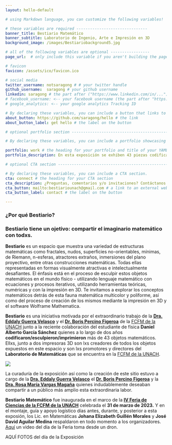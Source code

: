 ```yaml
---
layout: hello-default

# using Markdown language, you can customize the following variables!

# these variables are required -------------------------------
banner_title: Bestiario Matemático
banner_subtitle: Laboratorio de Ingenio, Arte e Impresión en 3D
background_image: /images/Bestiariobackground5.jpg

# all of the following variables are optional -----------------
page_url:  # only include this variable if you aren't building the page to your primary domain 

# favicon
favicon: /assets/ico/favicon.ico

# social media
twitter_username: notsaragong # # your twitter handle
github_username:  saragong # your github username
linkedin: saragong # the part after ("https://www.linkedin.com/in/...")
# facebook_username: <-- your facebook username (the part after "https://www.facebook.com/...")
# google_analytics: <-- your google analytics Tracking ID

# By declaring these variables, you can include a button that links to an external website or to media.
about_button: https://github.com/saragong/hello # the link
about_button_label: get hello # the label on the button

# optional portfolio section ------------------------------------------

# By declaring these variables, you can include a portfolio showcasing your work and organize your portfolio's items into a custom layout, all without adding any CSS. In addition, you must 1) create an HTML file in the_includes folder for each project with the text you'd like to display, and 2) create a YAML file in the _data folder describing the order in which each project should be shown and categorized. See `/includes/example.html` and `/_data/work.yml` for examples.

portfolio: work # the heading for your portfolio and title of your YAML file
portfolio_description: En esta exposición se exhiben 43 piezas codificadas/esculpidas para impresión en 3D.

# optional CTA section --------------------------------------------------

# By declaring these variables, you can include a CTA section.
cta: connect # the heading for your CTA section
cta_description: ¿Preguntas, comentarios y/o invitaciones? Contáctanos # a description to be desplayed below the heading and above the content
cta_button: mailto:bestiariounach@gmail.com # a link to an external website or to media
cta_button_label: contact # the label on the button

---			
```

[//]: # (write a bit about yourself here)
### **¿Por qué Bestiario?**  

### **Bestiario** tiene un ojetivo: compartir el imaginario matemático con todxs. 
  
**Bestiario** es un espacio que muestra una variedad de estructuras matemáticas como fractales, nudos, superficies no-orientables, mínimas, de Riemann, n-esferas, atractores extraños, inmersiones del plano proyectivo, entre otras construcciones matemáticas. Todas ellas representadas en formas visualmente atractivas e intelectualmente desafiantes. El énfasis está en el proceso de esculpir estos objetos matemáticos en el mundo físico - utilizando lenguaje matemático con ecuaciones y procesos iterativos, utilizando herramientas teóricas, numéricas y con la impresión en 3D. Te invitamos a explorar los conceptos matemáticos detrás de esta fauna matemática multicolor y poliforme, así como del proceso de creación de los mismos mediante la impresión en 3D y el software Wolframe Mathematica.

**Bestiario** es una iniciativa motivada por el extraordinario trabajo de la **[Dra. Eddaly Guerra Velasco](https://dgip.unach.mx/index.php/academicos/34-semblanzas-sni-sei/381-eddaly-guerra-velasco)** y el **[Dr. Boris Percino Figeroa](https://www.fcfm.unach.mx/index.php/profesores/cuerpo-academico-de-matematicas)** de la [FCFM de la UNACH](https://www.fcfm.unach.mx/) junto a la reciente colaboración del estudiante de física **Daniel Alberto García Sánchez** quienes a lo largo de dos años **codificaron/esculpieron/imprimieron** más de 43 objetos matemáticos. Ellxs, junto a dos impresoras 3D son lxs creadores de todos los objetos expuestos en este espacio y son lxs promotores y directores del **Laboratorio de Matemáticas** que se encuentra en la [FCFM de la UNACH](https://www.fcfm.unach.mx/).


 ![](https://drive.google.com/file/d/1yr4NK_2K7J0CfzVuEsw9gilODcsy_t1T/view?usp=drive_link)

 
La curaduría de la exposición así como la creación de este sitio estuvo a cargo de la **[Dra. Eddaly Guerra Velasco](https://dgip.unach.mx/index.php/academicos/34-semblanzas-sni-sei/381-eddaly-guerra-velasco)** el **[Dr. Boris Percino Figeroa](https://www.fcfm.unach.mx/index.php/profesores/cuerpo-academico-de-matematicas)** y la **[Dra. Rosa María Vargas Magaña](rosavargas.github.io/)** quienes indudablemente deseaban compartir a un público más amplio esta extraordinaria labor.

**Bestiario Matemático** fue inaugurada en el marco de la **[IV Feria de Ciencias de la FCFM de la UNACH](https://www.facebook.com/radiounachoficial/videos/914581009746969)** celebrada el **31 de marzo de 2023.** Y en el montaje, guía y apoyo logístico días antes, durante, y posterior a esta exposión, los Lic. en Matemáticas **Johana Elizabeth Guillén Morales** y **José David Aguilar Medina** respaldaron en todo momento a los organizadores. [Aquí](https://www.facebook.com/FlightForceDrone/videos/669243995003767) un video del día de la Feria toma desde un dron.


AQUÍ FOTOS del día de la Exposición
